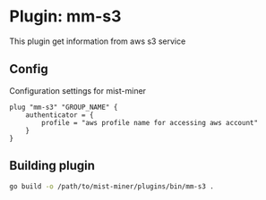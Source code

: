 # Plugin: mm-s3
This plugin get information from aws s3 service

## Config
Configuration settings for mist-miner
```hcl
plug "mm-s3" "GROUP_NAME" {
    authenticator = {
        profile = "aws profile name for accessing aws account"
    }
}
```

## Building plugin
```bash
go build -o /path/to/mist-miner/plugins/bin/mm-s3 .
```
